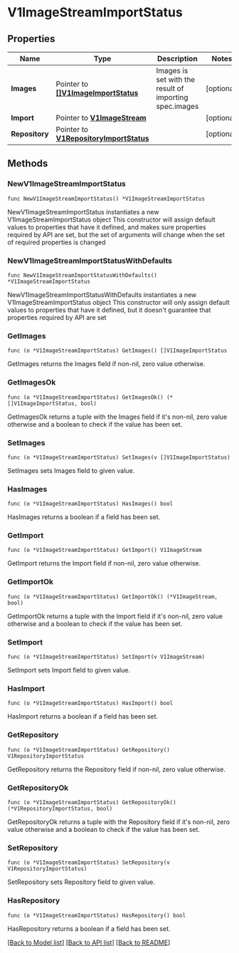 # V1ImageStreamImportStatus

## Properties

Name | Type | Description | Notes
------------ | ------------- | ------------- | -------------
**Images** | Pointer to [**[]V1ImageImportStatus**](V1ImageImportStatus.md) | Images is set with the result of importing spec.images | [optional] 
**Import** | Pointer to [**V1ImageStream**](V1ImageStream.md) |  | [optional] 
**Repository** | Pointer to [**V1RepositoryImportStatus**](V1RepositoryImportStatus.md) |  | [optional] 

## Methods

### NewV1ImageStreamImportStatus

`func NewV1ImageStreamImportStatus() *V1ImageStreamImportStatus`

NewV1ImageStreamImportStatus instantiates a new V1ImageStreamImportStatus object
This constructor will assign default values to properties that have it defined,
and makes sure properties required by API are set, but the set of arguments
will change when the set of required properties is changed

### NewV1ImageStreamImportStatusWithDefaults

`func NewV1ImageStreamImportStatusWithDefaults() *V1ImageStreamImportStatus`

NewV1ImageStreamImportStatusWithDefaults instantiates a new V1ImageStreamImportStatus object
This constructor will only assign default values to properties that have it defined,
but it doesn't guarantee that properties required by API are set

### GetImages

`func (o *V1ImageStreamImportStatus) GetImages() []V1ImageImportStatus`

GetImages returns the Images field if non-nil, zero value otherwise.

### GetImagesOk

`func (o *V1ImageStreamImportStatus) GetImagesOk() (*[]V1ImageImportStatus, bool)`

GetImagesOk returns a tuple with the Images field if it's non-nil, zero value otherwise
and a boolean to check if the value has been set.

### SetImages

`func (o *V1ImageStreamImportStatus) SetImages(v []V1ImageImportStatus)`

SetImages sets Images field to given value.

### HasImages

`func (o *V1ImageStreamImportStatus) HasImages() bool`

HasImages returns a boolean if a field has been set.

### GetImport

`func (o *V1ImageStreamImportStatus) GetImport() V1ImageStream`

GetImport returns the Import field if non-nil, zero value otherwise.

### GetImportOk

`func (o *V1ImageStreamImportStatus) GetImportOk() (*V1ImageStream, bool)`

GetImportOk returns a tuple with the Import field if it's non-nil, zero value otherwise
and a boolean to check if the value has been set.

### SetImport

`func (o *V1ImageStreamImportStatus) SetImport(v V1ImageStream)`

SetImport sets Import field to given value.

### HasImport

`func (o *V1ImageStreamImportStatus) HasImport() bool`

HasImport returns a boolean if a field has been set.

### GetRepository

`func (o *V1ImageStreamImportStatus) GetRepository() V1RepositoryImportStatus`

GetRepository returns the Repository field if non-nil, zero value otherwise.

### GetRepositoryOk

`func (o *V1ImageStreamImportStatus) GetRepositoryOk() (*V1RepositoryImportStatus, bool)`

GetRepositoryOk returns a tuple with the Repository field if it's non-nil, zero value otherwise
and a boolean to check if the value has been set.

### SetRepository

`func (o *V1ImageStreamImportStatus) SetRepository(v V1RepositoryImportStatus)`

SetRepository sets Repository field to given value.

### HasRepository

`func (o *V1ImageStreamImportStatus) HasRepository() bool`

HasRepository returns a boolean if a field has been set.


[[Back to Model list]](../README.md#documentation-for-models) [[Back to API list]](../README.md#documentation-for-api-endpoints) [[Back to README]](../README.md)


